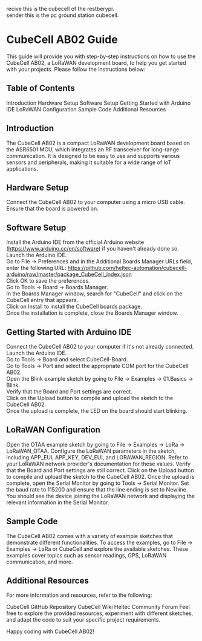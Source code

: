 recive this is the cubecell of the restberypi. <br>
sender this is the pc ground station cubecell.

# CubeCell AB02 Guide
This guide will provide you with step-by-step instructions on how to use the CubeCell AB02, a LoRaWAN development board, to help you get started with your projects. Please follow the instructions below:

## Table of Contents
Introduction
Hardware Setup
Software Setup
Getting Started with Arduino IDE
LoRaWAN Configuration
Sample Code
Additional Resources

## Introduction
The CubeCell AB02 is a compact LoRaWAN development board based on the ASR6501 MCU, which integrates an RF transceiver for long-range communication. It is designed to be easy to use and supports various sensors and peripherals, making it suitable for a wide range of IoT applications.

## Hardware Setup
Connect the CubeCell AB02 to your computer using a micro USB cable.<br>
Ensure that the board is powered on.


## Software Setup
Install the Arduino IDE from the official Arduino website (https://www.arduino.cc/en/software) if you haven't already done so.<br>
Launch the Arduino IDE.<br>
Go to File -> Preferences and in the Additional Boards Manager URLs field, enter the following URL: https://github.com/heltec-automation/cubecell-arduino/raw/master/package_CubeCell_index.json<br>
Click OK to save the preferences.<br>
Go to Tools -> Board -> Boards Manager.<br>
In the Boards Manager window, search for "CubeCell" and click on the CubeCell entry that appears.<br>
Click on Install to install the CubeCell boards package.<br>
Once the installation is complete, close the Boards Manager window.<br>

## Getting Started with Arduino IDE
Connect the CubeCell AB02 to your computer if it's not already connected.<br>
Launch the Arduino IDE.<br>
Go to Tools -> Board and select CubeCell-Board.<br>
Go to Tools -> Port and select the appropriate COM port for the CubeCell AB02.<br>
Open the Blink example sketch by going to File -> Examples -> 01.Basics -> Blink.<br>
Verify that the Board and Port settings are correct.<br>
Click on the Upload button to compile and upload the sketch to the CubeCell AB02.<br>
Once the upload is complete, the LED on the board should start blinking.<br>

## LoRaWAN Configuration
Open the OTAA example sketch by going to File -> Examples -> LoRa -> LoRaWAN_OTAA.
Configure the LoRaWAN parameters in the sketch, including APP_EUI, APP_KEY, DEV_EUI, and LORAWAN_REGION. Refer to your LoRaWAN network provider's documentation for these values.
Verify that the Board and Port settings are still correct.
Click on the Upload button to compile and upload the sketch to the CubeCell AB02.
Once the upload is complete, open the Serial Monitor by going to Tools -> Serial Monitor.
Set the baud rate to 115200 and ensure that the line ending is set to Newline.
You should see the device joining the LoRaWAN network and displaying the relevant information in the Serial Monitor.

## Sample Code
The CubeCell AB02 comes with a variety of example sketches that demonstrate different functionalities. To access the examples, go to File -> Examples -> LoRa or CubeCell and explore the available sketches. These examples cover topics such as sensor readings, GPS, LoRaWAN communication, and more.

## Additional Resources
For more information and resources, refer to the following:

CubeCell GitHub Repository
CubeCell Wiki
Heltec Community Forum
Feel free to explore the provided resources, experiment with different sketches, and adapt the code to suit your specific project requirements.

Happy coding with CubeCell AB02!
